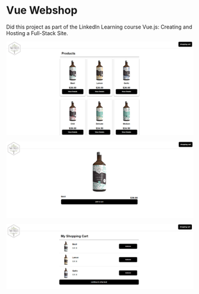 # Vue Webshop

Did this project as part of the LinkedIn Learning course Vue.js: Creating and Hosting a Full-Stack Site.

![overview](/assets/overview.png?raw=true "Overview")


![product-details](/assets/product-details.png?raw=true "Product Details")


![shopping-cart](/assets/shopping-cart.png?raw=true "Shopping Cart")

